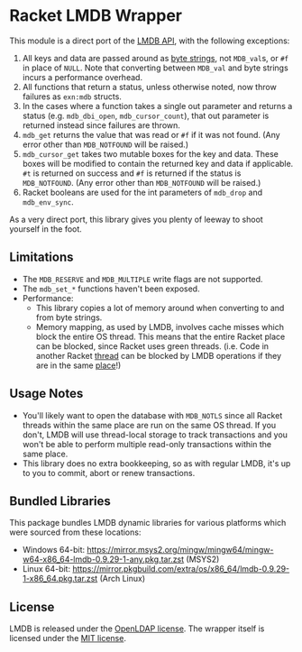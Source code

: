 # Racket LMDB Wrapper

This module is a direct port of the [LMDB API](http://www.lmdb.tech/doc), with the following exceptions:

1. All keys and data are passed around as [byte strings](https://docs.racket-lang.org/reference/bytestrings.html), not `MDB_val`s, or `#f` in place of `NULL`.
   Note that converting between `MDB_val` and byte strings incurs a performance overhead.
2. All functions that return a status, unless otherwise noted, now throw failures as `exn:mdb` structs.
3. In the cases where a function takes a single out parameter and returns a status (e.g. `mdb_dbi_open`, `mdb_cursor_count`), that out parameter is returned instead since failures are thrown.
4. `mdb_get` returns the value that was read or `#f` if it was not found.
   (Any error other than `MDB_NOTFOUND` will be raised.)
5. `mdb_cursor_get` takes two mutable boxes for the key and data.
   These boxes will be modified to contain the returned key and data if applicable.
   `#t` is returned on success and `#f` is returned if the status is `MDB_NOTFOUND`.
   (Any error other than `MDB_NOTFOUND` will be raised.)
6. Racket booleans are used for the int parameters of `mdb_drop` and `mdb_env_sync`.

As a very direct port, this library gives you plenty of leeway to shoot yourself in the foot.

## Limitations

* The `MDB_RESERVE` and `MDB_MULTIPLE` write flags are not supported.
* The `mdb_set_*` functions haven't been exposed.
* Performance:
  * This library copies a lot of memory around when converting to and from byte strings.
  * Memory mapping, as used by LMDB, involves cache misses which block the entire OS thread.
    This means that the entire Racket place can be blocked, since Racket uses green threads.
    (i.e. Code in another Racket [thread](https://docs.racket-lang.org/reference/threads.html) can be blocked by LMDB operations if they are in the same [place](https://docs.racket-lang.org/reference/places.html)!)

## Usage Notes

* You'll likely want to open the database with `MDB_NOTLS` since all Racket threads within the same place are run on the same OS thread.
  If you don't, LMDB will use thread-local storage to track transactions and you won't be able to perform multiple read-only transactions within the same place.
* This library does no extra bookkeeping, so as with regular LMDB, it's up to you to commit, abort or renew transactions.

## Bundled Libraries

This package bundles LMDB dynamic libraries for various platforms which were sourced from these locations:

* Windows 64-bit: https://mirror.msys2.org/mingw/mingw64/mingw-w64-x86_64-lmdb-0.9.29-1-any.pkg.tar.zst (MSYS2)
* Linux 64-bit: https://mirror.pkgbuild.com/extra/os/x86_64/lmdb-0.9.29-1-x86_64.pkg.tar.zst (Arch Linux)

## License

LMDB is released under the [OpenLDAP license](libs/lmdb-license.txt).
The wrapper itself is licensed under the [MIT license](LICENSE.txt).
